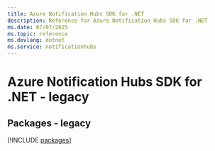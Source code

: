```yaml
---
title: Azure Notification Hubs SDK for .NET
description: Reference for Azure Notification Hubs SDK for .NET
ms.date: 07/07/2025
ms.topic: reference
ms.devlang: dotnet
ms.service: notificationhubs
---
```

# Azure Notification Hubs SDK for .NET - legacy
## Packages - legacy
[!INCLUDE [packages](notification-hubs-index.md)]